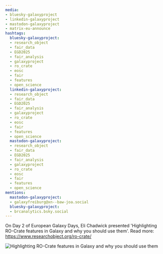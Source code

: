 ```yaml
---
media:
- bluesky-galaxyproject
- linkedin-galaxyproject
- mastodon-galaxyproject
- matrix-eu-announce
hashtags:
  bluesky-galaxyproject:
  - research_object
  - fair_data
  - EGD2025
  - fair_analysis
  - galaxyproject
  - ro_crate
  - eosc
  - fair
  - features
  - open_science
  linkedin-galaxyproject:
  - research_object
  - fair_data
  - EGD2025
  - fair_analysis
  - galaxyproject
  - ro_crate
  - eosc
  - fair
  - features
  - open_science
  mastodon-galaxyproject:
  - research_object
  - fair_data
  - EGD2025
  - fair_analysis
  - galaxyproject
  - ro_crate
  - eosc
  - fair
  - features
  - open_science
mentions:
  mastodon-galaxyproject:
  - galaxyfreiburg@xn--baw-joa.social
  bluesky-galaxyproject:
  - brcanalytics.bsky.social
---
```


On Day 2 of European Galaxy Days, Eli Chadwick presented 'Highlighting RO-Crate features in Galaxy and why you should use them'.
Read more: https://www.researchobject.org/ro-crate/

![Highlighting RO-Crate features in Galaxy and why you should use them](https://github.com/user-attachments/assets/92289331-5d1a-4f7d-baca-69465ffb3725)
